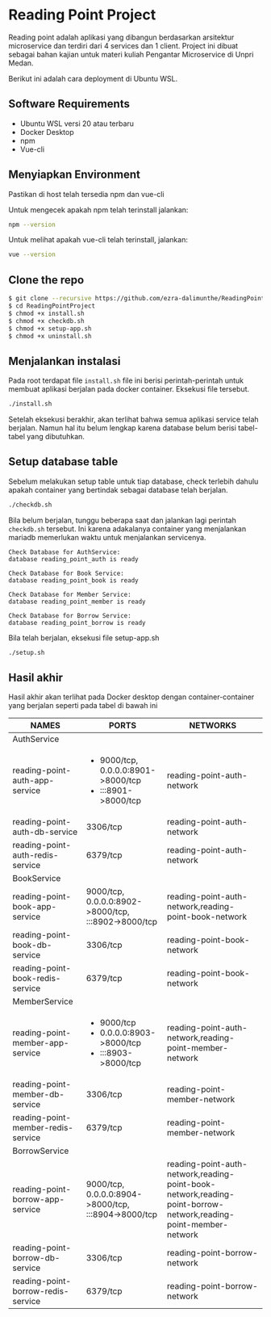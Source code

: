 # Reading Point Project

Reading point adalah aplikasi yang dibangun berdasarkan arsitektur microservice dan terdiri dari 4 services  dan 1 client. Project ini dibuat sebagai bahan kajian untuk materi kuliah Pengantar Microservice di Unpri Medan.

Berikut ini adalah cara deployment di Ubuntu WSL.

## Software Requirements 

- Ubuntu WSL versi 20 atau terbaru
- Docker Desktop
- npm
- Vue-cli 

## Menyiapkan Environment

Pastikan di host telah tersedia npm dan vue-cli

Untuk mengecek apakah npm telah terinstall jalankan:

```bash
npm --version
```

Untuk melihat apakah vue-cli telah terinstall, jalankan:

```bash
vue --version
```


## Clone the repo

```bash
$ git clone --recursive https://github.com/ezra-dalimunthe/ReadingPointProject.git
$ cd ReadingPointProject
$ chmod +x install.sh
$ chmod +x checkdb.sh
$ chmod +x setup-app.sh
$ chmod +x uninstall.sh
```

## Menjalankan instalasi 

Pada root terdapat file `install.sh` file ini berisi perintah-perintah untuk membuat aplikasi berjalan pada docker container. Eksekusi file tersebut.

```bash
./install.sh
```

Setelah eksekusi berakhir, akan terlihat bahwa semua aplikasi service telah berjalan. Namun hal itu belum lengkap karena database belum berisi tabel-tabel yang dibutuhkan.

## Setup database table

Sebelum melakukan setup table untuk tiap database, check terlebih dahulu apakah container yang bertindak sebagai database telah berjalan.


```bash
./checkdb.sh
```

Bila belum berjalan, tunggu beberapa saat dan jalankan lagi perintah `checkdb.sh` tersebut. Ini karena adakalanya container yang menjalankan mariadb memerlukan waktu untuk menjalankan servicenya.

```
Check Database for AuthService: 
database reading_point_auth is ready

Check Database for Book Service: 
database reading_point_book is ready

Check Database for Member Service: 
database reading_point_member is ready

Check Database for Borrow Service: 
database reading_point_borrow is ready

```

Bila telah berjalan, eksekusi file setup-app.sh

```bash
./setup.sh
```

## Hasil akhir

Hasil akhir akan terlihat pada Docker desktop dengan container-container yang berjalan seperti pada tabel di bawah ini


<table >
<thead><tr><th title="name">NAMES</th>
<th title="ports">PORTS</th>
<th title="networks">NETWORKS</th>
</tr></thead>
<tbody>
<tr>
<td colpan="3">AuthService</td><td></td><td></td>
</tr>
<tr>
<td>reading-point-auth-app-service</td>
<td>
<ul>
<li>9000/tcp, 0.0.0.0:8901-&gt;8000/tcp</li>
<li> :::8901-&gt;8000/tcp</li></ul></td>
<td> reading-point-auth-network</td>
</tr>
<tr>
<td>reading-point-auth-db-service</td>
<td>3306/tcp</td>
<td> reading-point-auth-network</td>
</tr>
<tr>
<td>reading-point-auth-redis-service</td>
<td>6379/tcp</td>
<td> reading-point-auth-network</td>
</tr>

<tr>
<td colpan="3">BookService</td><td></td><td></td>
</tr>
<tr>
<td>reading-point-book-app-service</td>
<td>9000/tcp, 0.0.0.0:8902-&gt;8000/tcp, :::8902-&gt;8000/tcp</td>
<td> reading-point-auth-network,reading-point-book-network</td>
</tr>
<tr>
<td>reading-point-book-db-service</td>
<td>3306/tcp</td>
<td> reading-point-book-network</td>
</tr>
<tr>
<td>reading-point-book-redis-service</td>
<td>6379/tcp</td>
<td> reading-point-book-network</td>
</tr>
<tr>
<td colpan="3">MemberService</td><td></td><td></td>
</tr>
<tr>
<td>reading-point-member-app-service</td>
<td><ul><li>9000/tcp</li><li>0.0.0.0:8903-&gt;8000/tcp</li><li>:::8903-&gt;8000/tcp</li></ul></td>
<td> reading-point-auth-network,reading-point-member-network</td>
</tr>
<tr>
<td>reading-point-member-db-service</td>
<td>3306/tcp</td>
<td> reading-point-member-network</td>
</tr>
<tr>
<td>reading-point-member-redis-service</td>
<td>6379/tcp</td>
<td> reading-point-member-network</td>
</tr>
<tr>
<td colpan="3">BorrowService</td><td></td><td></td>
</tr>
<tr>
<td>reading-point-borrow-app-service</td>
<td>9000/tcp, 0.0.0.0:8904-&gt;8000/tcp, :::8904-&gt;8000/tcp</td>
<td> reading-point-auth-network,reading-point-book-network,reading-point-borrow-network,reading-point-member-network</td>
</tr>
<tr>
<td>reading-point-borrow-db-service</td>
<td>3306/tcp</td>
<td> reading-point-borrow-network</td>
</tr>
<tr>
<td>reading-point-borrow-redis-service</td>
<td>6379/tcp</td>
<td> reading-point-borrow-network</td>
</tr>

</tbody></table>

